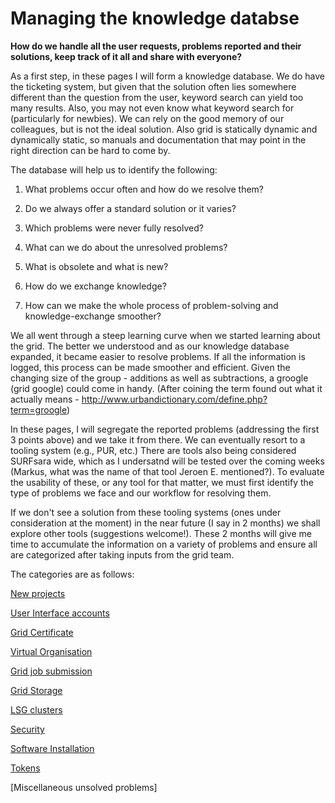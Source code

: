 # Managing the knowledge databse

**How do we handle all the user requests, problems reported and their solutions, keep track of it all and share with everyone?**

As a first step, in these pages I will form a knowledge database. We do have the ticketing system, but given that the solution often lies somewhere different than the question from the user, keyword search can yield too many results. Also, you may not even know what keyword search for (particularly for newbies). We can rely on the good memory of our colleagues, but is not the ideal solution. Also grid is statically dynamic and dynamically static, so manuals and documentation that may point in the right direction can be hard to come by. 

The database will help us to identify the following:

1. What problems occur often and how do we resolve them?

2. Do we always offer a standard solution or it varies?

3. Which problems were never fully resolved?

4. What can we do about the unresolved problems?

5. What is obsolete and what is new?

6. How do we exchange knowledge?

7. How can we make the whole process of problem-solving and knowledge-exchange smoother?

We all went through a steep learning curve when we started learning about the grid. The better we understood and as our knowledge database
expanded, it became easier to resolve problems. If all the information is logged, this process can be made smoother and efficient. 
Given the changing size of the group - additions as well as subtractions, a groogle (grid google) could come in handy. 
(After coining the term found out what it actually means - http://www.urbandictionary.com/define.php?term=groogle)

In these pages, I will segregate the reported problems (addressing the first 3 points above) and we take it from there. We can eventually resort
to a tooling system (e.g., PUR, etc.) There are tools also being considered SURFsara wide, which as I undersatnd will be tested over the coming weeks (Markus,
what was the name of that tool Jeroen E. mentioned?). To evaluate the usability of these, or any tool for that matter, we must first identify the type of problems we face and our workflow for resolving them. 

If we don't see a solution from these tooling systems (ones under consideration at the moment) in the near future (I say in 2 months) we shall explore other tools (suggestions welcome!). These 2 months will give me time to accumulate the information on a variety of problems and ensure all are categorized after taking inputs from the grid team.

The categories are as follows:

[New projects](https://github.com/maithili-k/knowledge-management/blob/master/categories/new-projects.rst)

[User Interface accounts](https://github.com/maithili-k/knowledge-management/blob/master/categories/User-Interface-accounts.rst)
  
[Grid Certificate](https://github.com/maithili-k/knowledge-management/blob/master/categories/Grid-Certificate.rst)
  
[Virtual Organisation](https://github.com/maithili-k/knowledge-management/blob/master/categories/Virtual-Organisation.rst)
  
[Grid job submission](https://github.com/maithili-k/knowledge-management/blob/master/categories/grid-jobs.rst)
  
[Grid Storage](https://github.com/maithili-k/knowledge-management/blob/master/categories/Grid-storage.rst)
  
[LSG clusters](https://github.com/maithili-k/knowledge-management/blob/master/categories/LSG-clusters.rst)
  
[Security](https://github.com/maithili-k/knowledge-management/blob/master/categories/security.rst)

[Software Installation](https://github.com/maithili-k/knowledge-management/blob/master/categories/software.rst)

[Tokens](https://github.com/maithili-k/knowledge-management/blob/master/categories/tokens.rst)

[Miscellaneous unsolved problems]
